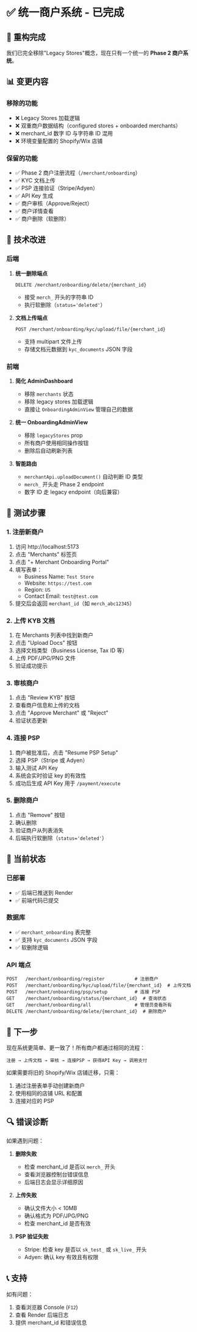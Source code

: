# ✅ 统一商户系统 - 已完成

## 🎯 重构完成

我们已完全移除"Legacy Stores"概念，现在只有一个统一的 **Phase 2 商户系统**。

## 📊 变更内容

### 移除的功能
- ❌ Legacy Stores 加载逻辑
- ❌ 双重商户数据结构（configured stores + onboarded merchants）
- ❌ merchant_id 数字 ID 与字符串 ID 混用
- ❌ 环境变量配置的 Shopify/Wix 店铺

### 保留的功能
- ✅ Phase 2 商户注册流程（`/merchant/onboarding`）
- ✅ KYC 文档上传
- ✅ PSP 连接验证（Stripe/Adyen）
- ✅ API Key 生成
- ✅ 商户审核（Approve/Reject）
- ✅ 商户详情查看
- ✅ 商户删除（软删除）

## 🔧 技术改进

### 后端
1. **统一删除端点**
   ```
   DELETE /merchant/onboarding/delete/{merchant_id}
   ```
   - 接受 `merch_` 开头的字符串 ID
   - 执行软删除（`status='deleted'`）

2. **文档上传端点**
   ```
   POST /merchant/onboarding/kyc/upload/file/{merchant_id}
   ```
   - 支持 multipart 文件上传
   - 存储文档元数据到 `kyc_documents` JSON 字段

### 前端
1. **简化 AdminDashboard**
   - 移除 `merchants` 状态
   - 移除 legacy stores 加载逻辑
   - 直接让 `OnboardingAdminView` 管理自己的数据

2. **统一 OnboardingAdminView**
   - 移除 `legacyStores` prop
   - 所有商户使用相同操作按钮
   - 删除后自动刷新列表

3. **智能路由**
   - `merchantApi.uploadDocument()` 自动判断 ID 类型
   - `merch_` 开头走 Phase 2 endpoint
   - 数字 ID 走 legacy endpoint（向后兼容）

## 🧪 测试步骤

### 1. 注册新商户
1. 访问 http://localhost:5173
2. 点击 "Merchants" 标签页
3. 点击 "+ Merchant Onboarding Portal"
4. 填写表单：
   - Business Name: `Test Store`
   - Website: `https://test.com`
   - Region: `US`
   - Contact Email: `test@test.com`
5. 提交后会返回 `merchant_id`（如 `merch_abc12345`）

### 2. 上传 KYB 文档
1. 在 Merchants 列表中找到新商户
2. 点击 "Upload Docs" 按钮
3. 选择文档类型（Business License, Tax ID 等）
4. 上传 PDF/JPG/PNG 文件
5. 验证成功提示

### 3. 审核商户
1. 点击 "Review KYB" 按钮
2. 查看商户信息和上传的文档
3. 点击 "Approve Merchant" 或 "Reject"
4. 验证状态更新

### 4. 连接 PSP
1. 商户被批准后，点击 "Resume PSP Setup"
2. 选择 PSP（Stripe 或 Adyen）
3. 输入测试 API Key
4. 系统会实时验证 key 的有效性
5. 成功后生成 API Key 用于 `/payment/execute`

### 5. 删除商户
1. 点击 "Remove" 按钮
2. 确认删除
3. 验证商户从列表消失
4. 后端执行软删除（`status='deleted'`）

## 📝 当前状态

### 已部署
- ✅ 后端已推送到 Render
- ✅ 前端代码已提交

### 数据库
- ✅ `merchant_onboarding` 表完整
- ✅ 支持 `kyc_documents` JSON 字段
- ✅ 软删除逻辑

### API 端点
```
POST   /merchant/onboarding/register           # 注册商户
POST   /merchant/onboarding/kyc/upload/file/{merchant_id}  # 上传文档
POST   /merchant/onboarding/psp/setup          # 连接 PSP
GET    /merchant/onboarding/status/{merchant_id}  # 查询状态
GET    /merchant/onboarding/all                # 管理员查看所有
DELETE /merchant/onboarding/delete/{merchant_id}  # 删除商户
```

## 🎉 下一步

现在系统更简单、更一致了！所有商户都通过相同的流程：

```
注册 → 上传文档 → 审核 → 连接PSP → 获得API Key → 调用支付
```

如果需要将旧的 Shopify/Wix 店铺迁移，只需：
1. 通过注册表单手动创建新商户
2. 使用相同的店铺 URL 和配置
3. 连接对应的 PSP

## 🔍 错误诊断

如果遇到问题：

1. **删除失败**
   - 检查 merchant_id 是否以 `merch_` 开头
   - 查看浏览器控制台错误信息
   - 后端日志会显示详细原因

2. **上传失败**
   - 确认文件大小 < 10MB
   - 确认格式为 PDF/JPG/PNG
   - 检查 merchant_id 是否有效

3. **PSP 验证失败**
   - Stripe: 检查 key 是否以 `sk_test_` 或 `sk_live_` 开头
   - Adyen: 确认 key 有效且有权限

## 📞 支持

如有问题：
1. 查看浏览器 Console (`F12`)
2. 查看 Render 后端日志
3. 提供 merchant_id 和错误信息

